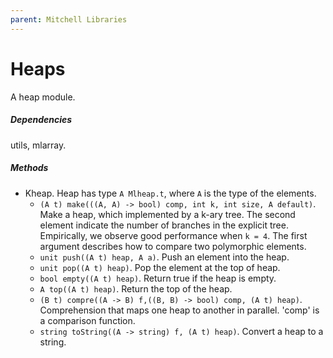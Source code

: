 ```yaml
---
parent: Mitchell Libraries
---
```

# Heaps

A heap module.

##### Dependencies

utils, mlarray.

##### Methods

- Kheap. Heap has type `A Mlheap.t`, where `A` is the type of the elements.
    + `(A t) make(((A, A) -> bool) comp, int k, int size, A default)`. Make a heap, which implemented by a k-ary tree. The second element indicate the number of branches in the explicit tree. Empirically, we observe good performance when `k = 4`. The first argument describes how to compare two polymorphic elements.
    + `unit push((A t) heap, A a)`. Push an element into the heap.
    + `unit pop((A t) heap)`. Pop the element at the top of heap. 
    + `bool empty((A t) heap)`. Return true if the heap is empty.
    + `A top((A t) heap)`. Return the top of the heap.
    + `(B t) compre((A -> B) f,((B, B) -> bool) comp, (A t) heap)`. Comprehension that maps one heap to another in parallel. 'comp' is a comparison function.
    + `string toString((A -> string) f, (A t) heap)`. Convert a heap to a string.
